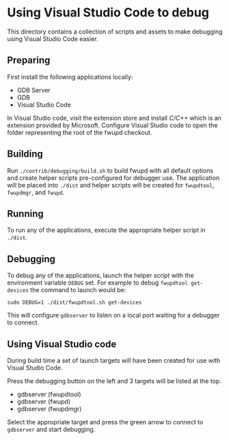 # Using Visual Studio Code to debug

This directory contains a collection of scripts and assets to make debugging using Visual Studio Code easier.

## Preparing
First install the following applications locally:
* GDB Server
* GDB
* Visual Studio Code

In Visual Studio code, visit the extension store and install *C/C++* which is an extension provided by Microsoft.
Configure Visual Studio code to open the folder representing the root of the fwupd checkout.

## Building
Run `./contrib/debugging/build.sh` to build fwupd with all default options and create helper scripts pre-configured for debugger use.
The application will be placed into `./dist` and helper scripts will be created for `fwupdtool`, `fwupdmgr`, and `fwupd`.

## Running
To run any of the applications, execute the appropriate helper script in `./dist`.

## Debugging
To debug any of the applications, launch the helper script with the environment variable `DEBUG` set.
For example to debug `fwupdtool get-devices` the command to launch would be:

```
sudo DEBUG=1 ./dist/fwupdtool.sh get-devices
```

This will configure `gdbserver` to listen on a local port waiting for a debugger to connect.

## Using Visual Studio code
During build time a set of launch targets will have been created for use with Visual Studio Code.

Press the debugging button on the left and 3 targets will be listed at the top.
* gdbserver (fwupdtool)
* gdbserver (fwupd)
* gdbserver (fwupdmgr)

Select the appropriate target and press the green arrow to connect to `gdbserver` and start debugging.

